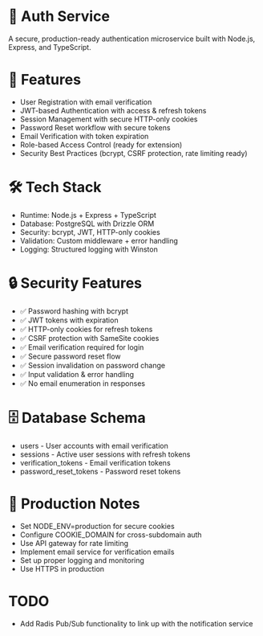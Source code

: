# 🔐 Auth Service
A secure, production-ready authentication microservice built with Node.js, Express, and TypeScript.

# 🚀 Features

- User Registration with email verification
- JWT-based Authentication with access & refresh tokens
- Session Management with secure HTTP-only cookies
- Password Reset workflow with secure tokens
- Email Verification with token expiration
- Role-based Access Control (ready for extension)
- Security Best Practices (bcrypt, CSRF protection, rate limiting ready)

# 🛠️ Tech Stack

- Runtime: Node.js + Express + TypeScript
- Database: PostgreSQL with Drizzle ORM
- Security: bcrypt, JWT, HTTP-only cookies
- Validation: Custom middleware + error handling
- Logging: Structured logging with Winston

# 🔒 Security Features

- ✅ Password hashing with bcrypt
- ✅ JWT tokens with expiration
- ✅ HTTP-only cookies for refresh tokens
- ✅ CSRF protection with SameSite cookies
- ✅ Email verification required for login
- ✅ Secure password reset flow
- ✅ Session invalidation on password change
- ✅ Input validation & error handling
- ✅ No email enumeration in responses

# 🗄️ Database Schema

- users - User accounts with email verification
- sessions - Active user sessions with refresh tokens
- verification_tokens - Email verification tokens
- password_reset_tokens - Password reset tokens

# 🚨 Production Notes

- Set NODE_ENV=production for secure cookies
- Configure COOKIE_DOMAIN for cross-subdomain auth
- Use API gateway for rate limiting
- Implement email service for verification emails
- Set up proper logging and monitoring
- Use HTTPS in production

# TODO
- Add Radis Pub/Sub functionality to link up with the notification service